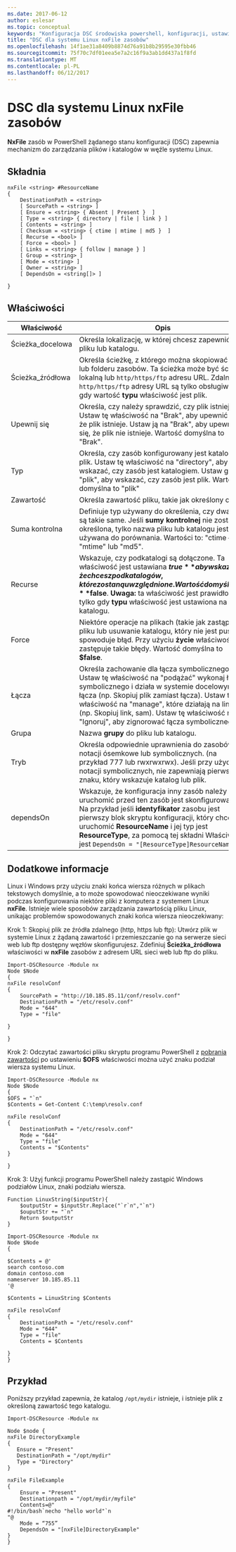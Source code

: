 ```yaml
---
ms.date: 2017-06-12
author: eslesar
ms.topic: conceptual
keywords: "Konfiguracja DSC środowiska powershell, konfiguracji, ustawienia"
title: "DSC dla systemu Linux nxFile zasobów"
ms.openlocfilehash: 14f1ae31a8409b8874d76a91b8b29595e30fbb46
ms.sourcegitcommit: 75f70c7df01eea5e7a2c16f9a3ab1dd437a1f8fd
ms.translationtype: MT
ms.contentlocale: pl-PL
ms.lasthandoff: 06/12/2017
---
```

# <a name="dsc-for-linux-nxfile-resource"></a>DSC dla systemu Linux nxFile zasobów

**NxFile** zasób w PowerShell żądanego stanu konfiguracji (DSC) zapewnia mechanizm do zarządzania plików i katalogów w węźle systemu Linux.

## <a name="syntax"></a>Składnia

```
nxFile <string> #ResourceName
{
    DestinationPath = <string>
    [ SourcePath = <string> ]
    [ Ensure = <string> { Absent | Present }  ]
    [ Type = <string> { directory | file | link } ]
    [ Contents = <string> ]
    [ Checksum = <string> { ctime | mtime | md5 }  ]
    [ Recurse = <bool> ]
    [ Force = <bool> ]
    [ Links = <string> { follow | manage } ]
    [ Group = <string> ]
    [ Mode = <string> ]
    [ Owner = <string> ]
    [ DependsOn = <string[]> ]

}
```

## <a name="properties"></a>Właściwości

|  Właściwość |  Opis | 
|---|---|
| Ścieżka_docelowa| Określa lokalizację, w której chcesz zapewnić stan pliku lub katalogu.| 
| Ścieżka_źródłowa| Określa ścieżkę, z którego można skopiować pliku lub folderu zasobów. Ta ścieżka może być ścieżką lokalną lub `http/https/ftp` adresu URL. Zdalne `http/https/ftp` adresy URL są tylko obsługiwane, gdy wartość **typu** właściwość jest plik.| 
| Upewnij się| Określa, czy należy sprawdzić, czy plik istnieje. Ustaw tę właściwość na "Brak", aby upewnić się, że plik istnieje. Ustaw ją na "Brak", aby upewnić się, że plik nie istnieje. Wartość domyślna to "Brak".| 
| Typ| Określa, czy zasób konfigurowany jest katalog lub plik. Ustaw tę właściwość na "directory", aby wskazać, czy zasób jest katalogiem. Ustaw go na "plik", aby wskazać, czy zasób jest plik. Wartość domyślna to "plik"| 
| Zawartość| Określa zawartość pliku, takie jak określony ciąg.| 
| Suma kontrolna| Definiuje typ używany do określenia, czy dwa pliki są takie same. Jeśli **sumy kontrolnej** nie zostanie określona, tylko nazwa pliku lub katalogu jest używana do porównania. Wartości to: "ctime —", "mtime" lub "md5".| 
| Recurse| Wskazuje, czy podkatalogi są dołączone. Ta właściwość jest ustawiana **$true** aby wskazać, że chcesz podkatalogów, które zostaną uwzględnione. Wartość domyślna to **$false**. **Uwaga:** ta właściwość jest prawidłowa tylko gdy **typu** właściwość jest ustawiona na katalogu.| 
| Force| Niektóre operacje na plikach (takie jak zastąpienie pliku lub usuwanie katalogu, który nie jest pusty) spowoduje błąd. Przy użyciu **życie** właściwość zastępuje takie błędy. Wartość domyślna to **$false**.| 
| Łącza| Określa zachowanie dla łącza symbolicznego. Ustaw tę właściwość na "podążać" wykonaj łącza symbolicznego i działa w systemie docelowym łącza (np. Skopiuj plik zamiast łącza). Ustaw tę właściwość na "manage", które działają na link (np. Skopiuj link, sam). Ustaw tę właściwość na "Ignoruj", aby zignorować łącza symbolicznego.| 
| Grupa| Nazwa **grupy** do pliku lub katalogu.| 
| Tryb| Określa odpowiednie uprawnienia do zasobów, w notacji ósemkowe lub symbolicznych. (na przykład 777 lub rwxrwxrwx). Jeśli przy użyciu notacji symbolicznych, nie zapewniają pierwszego znaku, który wskazuje katalog lub plik.| 
| dependsOn | Wskazuje, że konfiguracja inny zasób należy uruchomić przed ten zasób jest skonfigurowany. Na przykład jeśli **identyfikator** zasobu jest pierwszy blok skryptu konfiguracji, który chcesz uruchomić **ResourceName** i jej typ jest **ResourceType**, za pomocą tej składni Właściwość jest `DependsOn = "[ResourceType]ResourceName"`.| 

## <a name="additional-information"></a>Dodatkowe informacje


Linux i Windows przy użyciu znaki końca wiersza różnych w plikach tekstowych domyślnie, a to może spowodować nieoczekiwane wyniki podczas konfigurowania niektóre pliki z komputera z systemem Linux __nxFile__. Istnieje wiele sposobów zarządzania zawartością pliku Linux, unikając problemów spowodowanych znaki końca wiersza nieoczekiwany:

Krok 1: Skopiuj plik ze źródła zdalnego (http, https lub ftp): Utwórz plik w systemie Linux z żądaną zawartość i przemieszczanie go na serwerze sieci web lub ftp dostępny węzłów skonfigurujesz. Zdefiniuj __Ścieżka_źródłowa__ właściwości w __nxFile__ zasobów z adresem URL sieci web lub ftp do pliku.

```
Import-DSCResource -Module nx
Node $Node
{
nxFile resolvConf
{
    SourcePath = "http://10.185.85.11/conf/resolv.conf"
    DestinationPath = "/etc/resolv.conf"
    Mode = "644"        
    Type = "file"
    
}
        
}
```


Krok 2: Odczytać zawartości pliku skryptu programu PowerShell z [pobrania zawartości](https://technet.microsoft.com/en-us/library/hh849787.aspx) po ustawieniu __$OFS__ właściwości można użyć znaku podział wiersza systemu Linux.


```
Import-DSCResource -Module nx
Node $Node
{
$OFS = "`n"
$Contents = Get-Content C:\temp\resolv.conf

nxFile resolvConf
{
    DestinationPath = "/etc/resolv.conf"
    Mode = "644"        
    Type = "file"
    Contents = "$Contents"
}

}
```


Krok 3: Użyj funkcji programu PowerShell należy zastąpić Windows podziałów Linux, znaki podziału wiersza.

```
Function LinuxString($inputStr){
    $outputStr = $inputStr.Replace("`r`n","`n")
    $ouputStr += "`n"
    Return $outputStr
}

Import-DSCResource -Module nx
Node $Node
{

$Contents = @'
search contoso.com
domain contoso.com
nameserver 10.185.85.11
'@

$Contents = LinuxString $Contents

nxFile resolvConf
{
    DestinationPath = "/etc/resolv.conf"
    Mode = "644"        
    Type = "file"
    Contents = $Contents
    
}
}
```

## <a name="example"></a>Przykład

Poniższy przykład zapewnia, że katalog `/opt/mydir` istnieje, i istnieje plik z określoną zawartość tego katalogu.

```
Import-DSCResource -Module nx 

Node $node {
nxFile DirectoryExample
{
   Ensure = "Present"
   DestinationPath = "/opt/mydir"
   Type = "Directory"
}

nxFile FileExample
{
    Ensure = "Present"
    Destinationpath = "/opt/mydir/myfile"
    Contents=@"
#!/bin/bash`necho "hello world"`n
"@ 
    Mode = “755”
    DependsOn = "[nxFile]DirectoryExample"
} 
}
```

